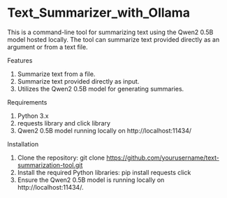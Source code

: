 # Text_Summarizer_with_Ollama

This is a command-line tool for summarizing text using the Qwen2 0.5B model hosted locally. The tool can summarize text provided directly as an argument or from a text file.

Features
1. Summarize text from a file.
2. Summarize text provided directly as input.
3. Utilizes the Qwen2 0.5B model for generating summaries.

Requirements
1. Python 3.x
2. requests library and click library
3. Qwen2 0.5B model running locally on http://localhost:11434/

Installation
1. Clone the repository: git clone https://github.com/yourusername/text-summarization-tool.git
2. Install the required Python libraries: pip install requests click
3. Ensure the Qwen2 0.5B model is running locally on http://localhost:11434/.

